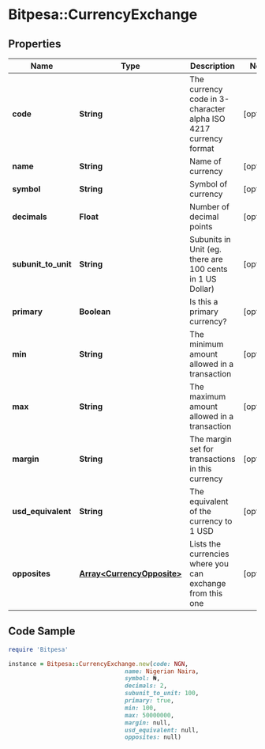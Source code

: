 # Bitpesa::CurrencyExchange

## Properties

Name | Type | Description | Notes
------------ | ------------- | ------------- | -------------
**code** | **String** | The currency code in 3-character alpha ISO 4217 currency format | [optional] 
**name** | **String** | Name of currency | [optional] 
**symbol** | **String** | Symbol of currency | [optional] 
**decimals** | **Float** | Number of decimal points | [optional] 
**subunit_to_unit** | **String** | Subunits in Unit (eg. there are 100 cents in 1 US Dollar) | [optional] 
**primary** | **Boolean** | Is this a primary currency? | [optional] 
**min** | **String** | The minimum amount allowed in a transaction | [optional] 
**max** | **String** | The maximum amount allowed in a transaction | [optional] 
**margin** | **String** | The margin set for transactions in this currency | [optional] 
**usd_equivalent** | **String** | The equivalent of the currency to 1 USD | [optional] 
**opposites** | [**Array&lt;CurrencyOpposite&gt;**](CurrencyOpposite.md) | Lists the currencies where you can exchange from this one | [optional] 

## Code Sample

```ruby
require 'Bitpesa'

instance = Bitpesa::CurrencyExchange.new(code: NGN,
                                 name: Nigerian Naira,
                                 symbol: ₦,
                                 decimals: 2,
                                 subunit_to_unit: 100,
                                 primary: true,
                                 min: 100,
                                 max: 50000000,
                                 margin: null,
                                 usd_equivalent: null,
                                 opposites: null)
```


